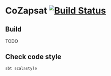 # CoZapsat [![Build Status](https://travis-ci.org/cozapsat/webapp.svg?branch=master)](https://travis-ci.org/cozapsat/webapp)

## Build

TODO

## Check code style

```sbt scalastyle```